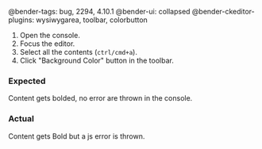 @bender-tags: bug, 2294, 4.10.1
@bender-ui: collapsed
@bender-ckeditor-plugins: wysiwygarea, toolbar, colorbutton

1. Open the console.
1. Focus the editor.
1. Select all the contents (`ctrl/cmd+a`).
1. Click "Background Color" button in the toolbar.

### Expected

Content gets bolded, no error are thrown in the console.

### Actual

Content gets Bold but a js error is thrown.